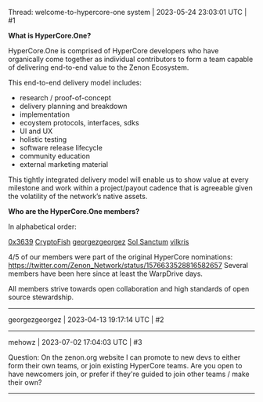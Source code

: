 Thread: welcome-to-hypercore-one
system | 2023-05-24 23:03:01 UTC | #1

**What is HyperCore.One?**

HyperCore.One is comprised of HyperCore developers who have organically come together as individual contributors to form a team capable of delivering end-to-end value to the Zenon Ecosystem.

This end-to-end delivery model includes:

* research / proof-of-concept
* delivery planning and breakdown
* implementation
* ecoystem protocols, interfaces, sdks
* UI and UX
* holistic testing
* software release lifecycle
* community education
* external marketing material

This tightly integrated delivery model will enable us to show value at every milestone and work within a project/payout cadence that is agreeable given the volatility of the network’s native assets.

**Who are the HyperCore.One members?**

In alphabetical order:

[0x3639](https://github.com/orgs/hypercore-one/people/0x3639)
[CryptoFish](https://github.com/orgs/hypercore-one/people/KingGorrin)
[georgezgeorgez](https://github.com/orgs/hypercore-one/people/georgezgeorgez)
[Sol Sanctum](https://github.com/orgs/hypercore-one/people/Sol-Sanctum)
[vilkris](https://github.com/orgs/hypercore-one/people/vilkris4)

4/5 of our members were part of the original HyperCore nominations:
https://twitter.com/Zenon_Network/status/1576633528816582657
Several members have been here since at least the WarpDrive days.

All members strive towards open collaboration and high standards of open source stewardship.

-------------------------

georgezgeorgez | 2023-04-13 19:17:14 UTC | #2



-------------------------

mehowz | 2023-07-02 17:04:03 UTC | #3

Question: On the zenon.org website I can promote to new devs to either form their own teams, or join existing HyperCore teams. Are you open to have newcomers join, or prefer if they're guided to join other teams / make their own?

-------------------------


